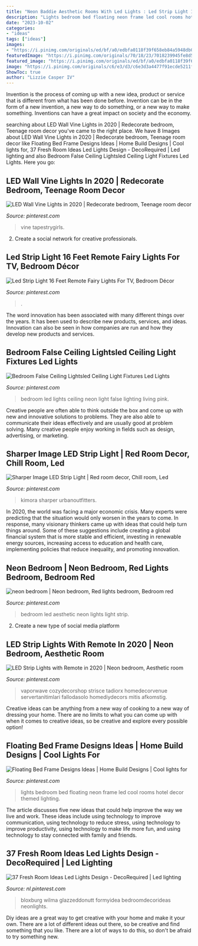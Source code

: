 ```yaml
---
title: "Neon Baddie Aesthetic Rooms With Led Lights : Led Strip Light 16 Feet Remote Fairy Lights For Tv, Bedroom Décor"
description: "Lights bedroom bed floating neon frame led cool rooms hotel decor themed lighting"
date: "2023-10-02"
categories:
- "ideas"
tags: ["ideas"]
images:
- "https://i.pinimg.com/originals/ed/bf/a0/edbfa0118f39f658eb84a5948db0eb48.jpg"
featuredImage: "https://i.pinimg.com/originals/70/18/23/7018239945fe8d5c98692b7a6fa020f9.jpg"
featured_image: "https://i.pinimg.com/originals/ed/bf/a0/edbfa0118f39f658eb84a5948db0eb48.jpg"
image: "https://i.pinimg.com/originals/c6/e3/d3/c6e3d3a4477f91ecde5211f1e38bb646.jpg"
ShowToc: true
author: "Lizzie Casper IV"
---
```



Invention is the process of coming up with a new idea, product or service that is different from what has been done before. Invention can be in the form of a new invention, a new way to do something, or a new way to make something. Inventions can have a great impact on society and the economy.

	

		
searching about LED Wall Vine Lights in 2020 | Redecorate bedroom, Teenage room decor you've came to the right place. We have 8 Images about LED Wall Vine Lights in 2020 | Redecorate bedroom, Teenage room decor like Floating Bed Frame Designs Ideas | Home Build Designs | Cool lights for, 37 Fresh Room Ideas Led Lights Design - DecoRequired | Led lighting and also Bedroom False Ceiling Lightsled Ceiling Light Fixtures Led Lights. Here you go:
		
    
## LED Wall Vine Lights In 2020 | Redecorate Bedroom, Teenage Room Decor

<img loading=lazy src="https://i.pinimg.com/736x/9e/a7/80/9ea780c76ef30c5967fe6cb9e1349438.jpg" onerror="this.onerror=null;this.src='https://tse4.mm.bing.net/th?id=OIP.lmYxUekAaAt6wEzSiJ8_QQHaH2&amp;pid=15.1';" alt="LED Wall Vine Lights in 2020 | Redecorate bedroom, Teenage room decor">

_Source: pinterest.com_

>vine tapestrygirls. 

	

2. Create a social network for creative professionals. 

    
## Led Strip Light 16 Feet Remote Fairy Lights For TV, Bedroom Décor

<img loading=lazy src="https://i.pinimg.com/originals/03/1e/a5/031ea52eb476139dc727e0888dad0328.jpg" onerror="this.onerror=null;this.src='https://tse2.mm.bing.net/th?id=OIP.ApkGWF3w53NEz4vibY2XWQHaNt&amp;pid=15.1';" alt="Led Strip Light 16 Feet Remote Fairy Lights For TV, Bedroom Décor">

_Source: pinterest.com_

>. 

	

The word innovation has been associated with many different things over the years. It has been used to describe new products, services, and ideas. Innovation can also be seen in how companies are run and how they develop new products and services.

    
## Bedroom False Ceiling Lightsled Ceiling Light Fixtures Led Lights

<img loading=lazy src="https://i.pinimg.com/originals/70/18/23/7018239945fe8d5c98692b7a6fa020f9.jpg" onerror="this.onerror=null;this.src='https://tse4.mm.bing.net/th?id=OIP.kye_yML-yw6pFV3na4y1mQHaFj&amp;pid=15.1';" alt="Bedroom False Ceiling Lightsled Ceiling Light Fixtures Led Lights">

_Source: pinterest.com_

>bedroom led lights ceiling neon light false lighting living pink. 

	

Creative people are often able to think outside the box and come up with new and innovative solutions to problems. They are also able to communicate their ideas effectively and are usually good at problem solving. Many creative people enjoy working in fields such as design, advertising, or marketing.

    
## Sharper Image LED Strip Light | Red Room Decor, Chill Room, Led

<img loading=lazy src="https://i.pinimg.com/originals/26/23/bf/2623bfda9c5a6ab924df57f205847425.jpg" onerror="this.onerror=null;this.src='https://tse1.mm.bing.net/th?id=OIP.FrnzsF9zXV7pmbuBWtF1ewHaJ4&amp;pid=15.1';" alt="Sharper Image LED Strip Light | Red room decor, Chill room, Led">

_Source: pinterest.com_

>kimora sharper urbanoutfitters. 

	

In 2020, the world was facing a major economic crisis. Many experts were predicting that the situation would only worsen in the years to come. In response, many visionary thinkers came up with ideas that could help turn things around. Some of these suggestions include creating a global financial system that is more stable and efficient, investing in renewable energy sources, increasing access to education and health care, implementing policies that reduce inequality, and promoting innovation.

    
## Neon Bedroom | Neon Bedroom, Red Lights Bedroom, Bedroom Red

<img loading=lazy src="https://i.pinimg.com/originals/c6/e3/d3/c6e3d3a4477f91ecde5211f1e38bb646.jpg" onerror="this.onerror=null;this.src='https://tse4.mm.bing.net/th?id=OIP.MiW4O3H33H8WHJFYHYa_TwHaJ4&amp;pid=15.1';" alt="neon bedroom | Neon bedroom, Red lights bedroom, Bedroom red">

_Source: pinterest.com_

>bedroom led aesthetic neon lights light strip. 

	

2. Create a new type of social media platform

    
## LED Strip Lights With Remote In 2020 | Neon Bedroom, Aesthetic Room

<img loading=lazy src="https://i.pinimg.com/originals/69/2d/1b/692d1b979d4cab6b979db69db1a67da1.jpg" onerror="this.onerror=null;this.src='https://tse3.mm.bing.net/th?id=OIP.OcPiyAhrQ4mWbsOliyPzGwHaNK&amp;pid=15.1';" alt="LED Strip Lights with Remote in 2020 | Neon bedroom, Aesthetic room">

_Source: pinterest.com_

>vaporwave cozydecorshop strisce tadiorx homedecorvenue servertanitimlari fallodasolo homediydecors mitis afkomstig. 

	

Creative ideas can be anything from a new way of cooking to a new way of dressing your home. There are no limits to what you can come up with when it comes to creative ideas, so be creative and explore every possible option!

    
## Floating Bed Frame Designs Ideas | Home Build Designs | Cool Lights For

<img loading=lazy src="https://i.pinimg.com/originals/f3/55/d1/f355d1e0c43399a6c53775f79f25b190.jpg" onerror="this.onerror=null;this.src='https://tse1.mm.bing.net/th?id=OIP.TIqyGToN_neERg_h2DaUXwHaE7&amp;pid=15.1';" alt="Floating Bed Frame Designs Ideas | Home Build Designs | Cool lights for">

_Source: pinterest.com_

>lights bedroom bed floating neon frame led cool rooms hotel decor themed lighting. 

	

The article discusses five new ideas that could help improve the way we live and work. These ideas include using technology to improve communication, using technology to reduce stress, using technology to improve productivity, using technology to make life more fun, and using technology to stay connected with family and friends.

    
## 37 Fresh Room Ideas Led Lights Design - DecoRequired | Led Lighting

<img loading=lazy src="https://i.pinimg.com/originals/ed/bf/a0/edbfa0118f39f658eb84a5948db0eb48.jpg" onerror="this.onerror=null;this.src='https://tse1.mm.bing.net/th?id=OIP.3ZozRNdS5KBm-guF88lVrwHaJx&amp;pid=15.1';" alt="37 Fresh Room Ideas Led Lights Design - DecoRequired | Led lighting">

_Source: nl.pinterest.com_

>bloxburg wilma glazzeddonutt formyidea bedroomdecorideas neonlights. 

	

Diy ideas are a great way to get creative with your home and make it your own. There are a lot of different ideas out there, so be creative and find something that you like. There are a lot of ways to do this, so don't be afraid to try something new.

